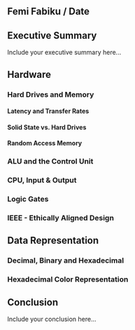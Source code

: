 ## Femi Fabiku / Date

## Executive Summary 
Include your executive summary here...

## Hardware
### Hard Drives and Memory
#### Latency and Transfer Rates
#### Solid State vs. Hard Drives
#### Random Access Memory
### ALU and the Control Unit
### CPU, Input & Output
### Logic Gates 
### IEEE - Ethically Aligned Design

## Data Representation
### Decimal, Binary and Hexadecimal
### Hexadecimal Color Representation

## Conclusion
Include your conclusion here...
